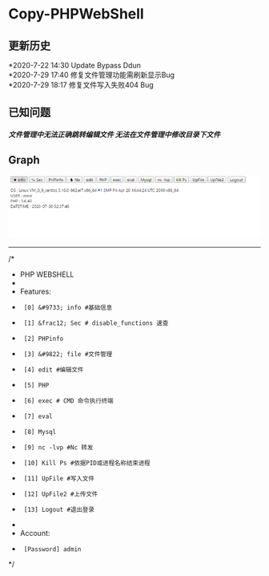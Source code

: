 # Copy-PHPWebShell

更新历史
---
*2020-7-22 14:30 Update Bypass Ddun  
*2020-7-29 17:40 修复文件管理功能需刷新显示Bug  
*2020-7-29 18:17 修复文件写入失败404 Bug



已知问题
---
<h5>文件管理中无法正确跳转编辑文件 无法在文件管理中修改目录下文件</h5>


Graph
---

![alt text](copy1.png)
___

/* 
 * PHP WEBSHELL
 *
 * Features:
 *		[0] &#9733; info #基础信息
 *		[1] &frac12; Sec # disable_functions 速查
 *		[2] PHPinfo
 *		[3] &#9822; file #文件管理
 *		[4] edit #编辑文件
 *		[5] PHP
 *		[6] exec # CMD 命令执行终端
 *		[7] eval
 *		[8] Mysql
 *		[9] nc -lvp #Nc 转发
 *		[10] Kill Ps #依据PID或进程名称结束进程
 *		[11] UpFile #写入文件
 *		[12] UpFile2 #上传文件
 *		[13] Logout #退出登录
 *
 * Account:
 *		[Password] admin
 */
